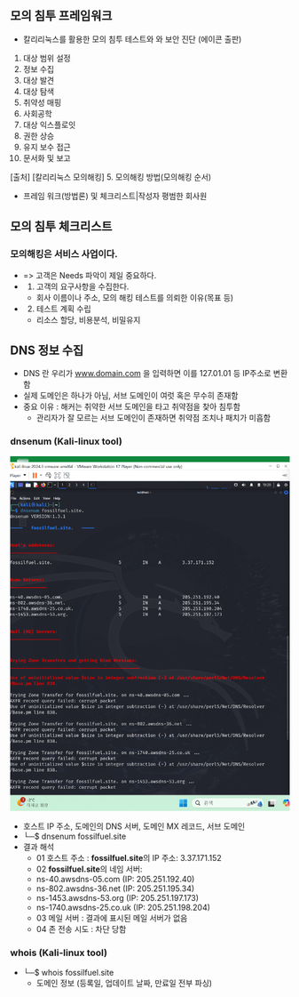 ## 모의 침투 프레임워크

- 칼리리눅스를 활용한 모의 침투 테스트와 와 보안 진단 (에이콘 출판)


01. 대상 범위 설정
02. 정보 수집
03. 대상 발견
04. 대상 탐색
05. 취약성 매핑
06. 사회공학
07. 대상 익스플로잇
08. 권한 상승
09. 유지 보수 접근
10. 문서화 및 보고

[출처] [칼리리눅스 모의해킹] 5. 모의해킹 방법(모의해킹 순서)
* 프레임 워크(방법론) 및 체크리스트|작성자 평범한 회사원

## 모의 침투 체크리스트
### 모의해킹은 서비스 사업이다.

- => 고객은 Needs 파악이 제일 중요하다.
- 01. 고객의 요구사항을 수집한다.
    * 회사 이름이나 주소, 모의 해킹 테스트를 의뢰한 이유(목표 등)
- 02. 테스트 계획 수립 
    * 리소스 할당, 비용분석, 비밀유지

## DNS 정보 수집 
- DNS 란 우리가 www.domain.com 을 입력하면 이를 127.01.01 등 IP주소로 변환함
- 실제 도메인은 하나가 아님, 서브 도메인이 여럿 혹은 무수히 존재함
- 중요 이유 : 해커는 취약한 서브 도메인을 타고 취약점을 찾아 침투함 
    * 관리자가 잘 모르는 서브 도메인이 존재하면 취약점 조치나 패치가 미흡함

### dnsenum (Kali-linux tool)
![dnsenum.png](img/dnsenum.png)

- 호스트 IP 주소, 도메인의 DNS 서버, 도메인 MX 레코드, 서브 도메인
- └─$ dnsenum fossilfuel.site  
- 결과 해석
    * 01 호스트 주소 : **fossilfuel.site**의 IP 주소: 3.37.171.152
    * 02 **fossilfuel.site**의 네임 서버:
    - ns-40.awsdns-05.com (IP: 205.251.192.40)
    - ns-802.awsdns-36.net (IP: 205.251.195.34)
    - ns-1453.awsdns-53.org (IP: 205.251.197.173)
    - ns-1740.awsdns-25.co.uk (IP: 205.251.198.204)
    * 03 메일 서버 : 결과에 표시된 메일 서버가 없음
    * 04 존 전송 시도 : 차단 당함

### whois (Kali-linux tool)
- └─$ whois fossilfuel.site
    * 도메인 정보 (등록일, 업데이트 날짜, 만료일 전부 파싱)


